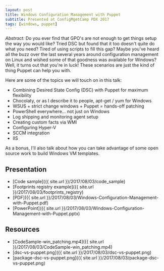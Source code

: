 ```yaml
---
layout: post
title: Windows Configuration Management with Puppet
subtitle: Presented at ConfigMgmtCamp PDX 2017
tags: [windows, puppet]
---
```


_Abstract:_ Do you ever find that GPO's are not enough to get things setup the way you would
like? Tried DSC but found that it too doesn't quite do what you need? Tired of
using scripts to fill this gap? Maybe you've heard all the buzz over the last
several years around configuration management on Linux and wished some of that
goodness was available for Windows? Well, it turns out that you're in
luck! These scenarios are just the kind of thing Puppet can help you with.

Here are some of the topics we will touch on in this talk:

* Combining Desired State Config (DSC) with Puppet for maximum flexibility
* Chocolaty, or as I describe it to people, apt-get / yum for Windows
* WSUS + strict change windows + Puppet = hands-off patching
* PowerShell everywhere... not just on Windows
* Log shipping and monitoring agent setup
* Creating custom facts via WMI
* Configuring Hyper-V
* SCCM integration
* IIS

As a bonus, I'll also talk about how you can take advantage of some open source
work to build Windows VM templates.

## Presentation

* [Code sample]({{ site.url }}/2017/08/03/code_sample)
* [Footprints registry example]({{ site.url }}/2017/08/03/footprints_registry)
* [PDF]({{ site.url }}/2017/08/03/Windows-Configuration-Management-with-Puppet.pdf)
* [PowerPoint]({{ site.url }}/2017/08/03/Windows-Configuration-Management-with-Puppet.pptx)

## Resources

* [CodeSample-win_patching.mp4]({{ site.url }}/2017/08/03/CodeSample-win_patching.mp4)
* [dsc-vs-puppet.png]({{ site.url }}/2017/08/03/dsc-vs-puppet.png)
* [package-dsc-vs-puppet.png]({{ site.url }}/2017/08/03/package-dsc-vs-puppet.png)
